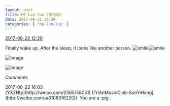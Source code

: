 ```yaml
---
layout: post
title: HE Lou-luo (何洛洛)
date: 2017-08-22 12:20
categories: [ 'he-luo-luo' ]
---
```


<div class="weibo-info">
  <a href="http://weibo.com/6117570574/Fig9vcEwI">2017-08-22 12:20</a>
</div>

Finally wake up. After the sleep, it looks like another person. ![smile](http://img.t.sinajs.cn/t4/appstyle/expression/ext/normal/5c/huanglianwx_org.gif)![smile](http://img.t.sinajs.cn/t4/appstyle/expression/ext/normal/5c/huanglianwx_org.gif)

<!-- more -->

![Image](http://wx3.sinaimg.cn/mw690/006G0Hz8ly1fisdrhsdrbj30zk0k07dp.jpg)

![Image](http://wx2.sinaimg.cn/mw690/006G0Hz8ly1fisdrhd94mj30k00zk49a.jpg)

*Comments*

<div class="weibo-info">2017-08-22 16:03</div>
[YXZHty](http://weibo.com/2565158051) ([YiAnMusicClub-SunYiHang](http://weibo.com/u/6108316220)): You are a :pig:.
